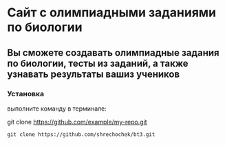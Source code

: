 # Сайт с олимпиадными заданиями по биологии

## Вы сможете создавать олимпиадные задания по биологии, тесты из заданий, а также узнавать результаты вашиз учеников

### Установка

выполните команду в терминале:

git clone https://github.com/example/my-repo.git
```terminal
git clone https://github.com/shrechochek/bt3.git
```
